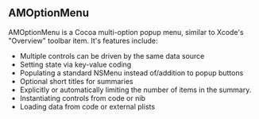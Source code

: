 AMOptionMenu
------------

AMOptionMenu is a Cocoa multi-option popup menu, similar to Xcode's "Overview" toolbar item. It's features include:

 * Multiple controls can be driven by the same data source
 * Setting state via key-value coding
 * Populating a standard NSMenu instead of/addition to popup buttons
 * Optional short titles for summaries
 * Explicitly or automatically limiting the number of items in the summary.
 * Instantiating controls from code or nib
 * Loading data from code or external plists


